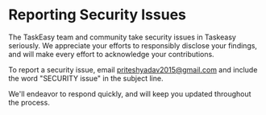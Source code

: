 # Reporting Security Issues

The TaskEasy team and community take security issues in Taskeasy seriously. We appreciate your efforts to responsibly disclose your findings, and will make every effort to acknowledge your contributions.

To report a security issue, email [priteshyadav2015@gmail.com](mailto:priteshyadav2015@gmail.com]) and include the word "SECURITY issue" in the subject line.

We'll endeavor to respond quickly, and will keep you updated throughout the process.
